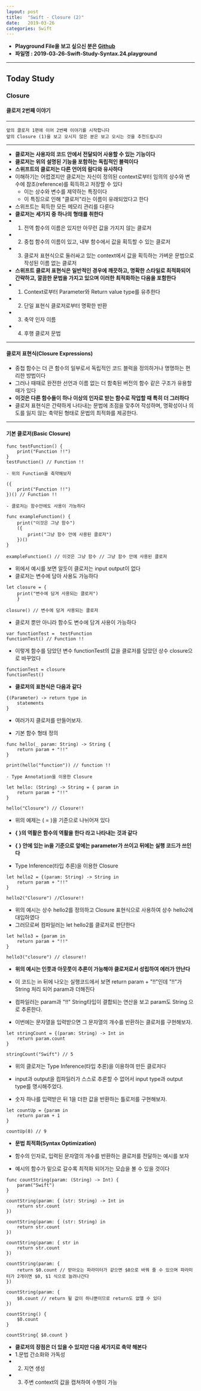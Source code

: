 ```yaml
---
layout: post
title:  "Swift - Closure (2)"
date:   2019-03-26
categories: Swift
---
```


- **Playground File을 보고 싶으신 분은 [Github](https://github.com/VincentGeranium/Swift-Study)**
- **파일명 : 2019-03-26-Swift-Study-Syntax.24.playground**

---


## Today Study

### Closure

#### 클로저 2번째 이야기

---

```
앞의 클로저 1편에 이어 2번째 이야기를 시작합니다
앞의 Closure (1)을 보고 오시지 않은 분은 보고 오시는 것을 추천드립니다
```
---

- **클로저는 사용자의 코드 안에서 전달되어 사용할 수 있는 기능이다**
- **클로저는 위의 설명된 기능을 포함하는 독립적인 블럭이다**
- **스위프트의 클로저는 다른 언어의 람다와 유사하다**
- 이해하기는 어렵겠지만 클로저는 자신이 정의된 context로부터 임의의 상수와 변수에 참조(reference)를 획득하고 저장할 수 있다
    - 이는 상수와 변수를 제약하는 특징이다
    - 이 특징으로 인해 "클로저"라는 이름이 유래되었다고 한다
- 스위프트는 획득한 모든 메모리 관리를 다룬다
- **클로저는 세가지 중 하나의 형태를 취한다**
- 1. 전역 함수의 이름은 있지만 아무런 값을 가지지 않는 클로저
- 2. 중첩 함수의 이름이 있고, 내부 함수에서 값을 획득할 수 있는 클로저
- 3. 클로저 표현식으로 둘러싸고 있는 context에서 값을 획득하는 가벼운 문법으로 작성된 이름 없는 클로저
- **스위프트 클로저 표현식은 일반적인 경우에 깨끗하고, 명확한 스타일로 최적화되어 간략하고, 깔끔한 문법을 가지고 있으며 이러한 최적화하는 다음을 포함한다**
- 1. Context로부터 Parameter와 Return value type를 유추한다
- 2. 단일 표현식 클로저로부터 명확한 반환
- 3. 축약 인자 이름
- 4. 후행 클로저 문법

---

#### 클로저 표현식(Closure Expressions)

- 중첩 함수는 더 큰 함수의 일부로서 독립적인 코드 블럭을 정의하거나 명명하는 편리한 방법이다
- 그러나 때때로 완전한 선언과 이름 없는 더 함축된 버전의 함수 같은 구조가 유용할 때가 있다
- **이것은 다른 함수들이 하나 이상의 인자로 받는 함수로 작업할 때 특히 더 그러하다**
- 클로저 표현식은 간략하게 나타내는 문법에 초점을 맞추어 작성하며, 명확성이나 의도를 잃지 않는 축약된 형태로 문법의 최적화를 제공한다.

---

#### 기본 클로저(Basic Closure)

```
func testFunction() {
    print("Function !!")
}
testFunction() // Function !!

- 위의 Function을 축약해보자

({
    print("Function !!")
})() // Function !!

- 클로저는 함수안에도 사용이 가능하다

func exampleFunction() {
    print("이것은 그냥 함수")
    ({
        print("그냥 함수 안에 사용된 클로저")
    })()
}

exampleFunction() // 이것은 그냥 함수 // 그냥 함수 안에 사용된 클로저
```

- 위에서 예시를 보면 알듯이 클로저는 input output이 없다
- 클로저는 변수에 담아 사용도 가능하다

```
let closure = {
    print("변수에 담겨 사용되는 클로저")
    }

closure() // 변수에 담겨 사용되는 클로저
```

- 클로저 뿐만 아니라 함수도 변수에 담겨 사용이 가능하다

```
var functionTest =  testFunction
functionTest() // Function !!
```

- 이렇게 함수를 담았던 변수 functionTest의 값을 클로저를 담았던 상수 closure으로 바꾸었다

```
functionTest = closure
functionTest()
```

- **클로저의 표현식은 다음과 같다**

```
{(Parameter) -> return type in
    statements
}
```

- 여러가지 클로저를 만들어보자.

- 기본 함수 형태 정의

```
func hello(_ param: String) -> String {
    return param + "!!"
}

print(hello("function")) // function !!

- Type Annotation을 이용한 Closure

let hello: (String) -> String = { param in
    return param + "!!"
}

hello("Closure") // Closure!!
```

- 위의 예제는 ( = )을 기준으로 나뉘어져 있다
- **{ }의 역활은 함수의 역활을 한다 라고 나타내는 것과 같다**
- **{ } 안에 있는 in을 기준으로 앞에는 parameter가 쓰이고 뒤에는 실행 코드가 쓰인다**

- Type Inference(타입 추론)을 이용한 Closure

```
let hello2 = {(param: String) -> String in
    return param + "!!"
}

hello2("Closure") //Closure!!
```

- 위의 예시는 상수 hello2를 정의하고 Closure 표현식으로 사용하여 상수 hello2에 대입하였다
- 그러므로써 컴파일러는 let hello2를 클로저로 판단한다

```
let hello3 = {param in
    return param + "!!"
}

hello3("closure") // closure!!
```

- **위의 예시는 인풋과 아웃풋이 추론이 가능해야 클로저로서 성립하여 에러가 안난다**
- 이 코드는 in 뒤에 나오는 실행코드에서 보면 return param + "!!"인데 "!!"가 String 처리 되어 param과 더해진다
- 컴파일러는 param과 "!!" String타입이 결합되는 연산을 보고 param도 String 으로 추론한다.

- 이번에는 문자열을 입력받으면 그 문자열의 개수를 반환하는 클로저를 구현해보자.

```
let stringCount = {(param: String) -> Int in
    return param.count
}

stringCount("Swift") // 5
```

- 위의 클로저는 Type Inference(타입 추론)을 이용하여 만든 클로저다
- input과 output을 컴파일러가 스스로 추론할 수 없어서 input type과 output type를 명시해주었다.

- 숫자 하나를 입력받은 뒤 1을 더한 값을 반환하는 틀로저를 구현해보자.

```
let countUp = {param in
    return param + 1
}

countUp(8) // 9
```

- **문법 최적화(Syntax Optimization)**

- 함수의 인자로, 입력된 문자열의 개수를 반환하는 클로저를 전달하는 예시를 보자
- 예시의 함수가 밑으로 갈수록 최적화 되어가는 모습을 볼 수 있을 것이다

```
func countString(param: (String) -> Int) {
    param("Swift")
}

countString(param: { (str: String) -> Int in
    return str.count
})

countString(param: { (str: String) in
    return str.count
})

countString(param: { str in
    return str.count
})

countString(param: {
    return $0.count // 받아오는 파라미터가 같으면 $0으로 바꿔 줄 수 있으며 파라미터가 2개이면 $0, $1 식으로 늘려나간다
})

countString(param: {
    $0.count // return 될 값이 하나뿐이므로 return도 없앨 수 있다
})

countString() {
    $0.count
}

countString{ $0.count }
```

- **클로저의 장점은 더 있을 수 있지만 다음 세가지로 축약 해본다**
- 1.문법 간소화와 가독성
- 2. 지연 생성
- 3. 주변 context의 값을 캡쳐하여 수행이 가능